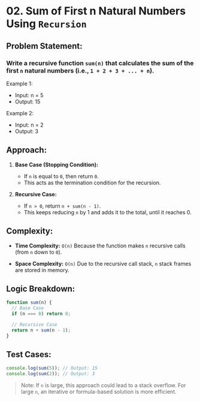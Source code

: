 # 02. Sum of First **n** Natural Numbers Using `Recursion`

## Problem Statement:

### Write a recursive function `sum(n)` that calculates the sum of the first `n` natural numbers (i.e., `1 + 2 + 3 + ... + n`).

Example 1:

- Input: n = 5
- Output: 15

Example 2:

- Input: n = 2
- Output: 3

## Approach:

1. **Base Case (Stopping Condition):**

   - If `n` is equal to `0`, then return `0`.
   - This acts as the termination condition for the recursion.

2. **Recursive Case:**

   - If `n > 0`, return `n + sum(n - 1)`.
   - This keeps reducing `n` by 1 and adds it to the total, until it reaches 0.

## Complexity:

- **Time Complexity:** `O(n)` Because the function makes `n` recursive calls (from `n` down to `0`).

- **Space Complexity:** `O(n)` Due to the recursive call stack, `n` stack frames are stored in memory.

## Logic Breakdown:

```javascript
function sum(n) {
  // Base Case
  if (n === 0) return 0;

  // Recursive Case
  return n + sum(n - 1);
}
```

## Test Cases:

```javascript
console.log(sum(5)); // Output: 15
console.log(sum(2)); // Output: 3
```

> Note: If `n` is large, this approach could lead to a stack overflow. For large `n`, an iterative or formula-based solution is more efficient.
